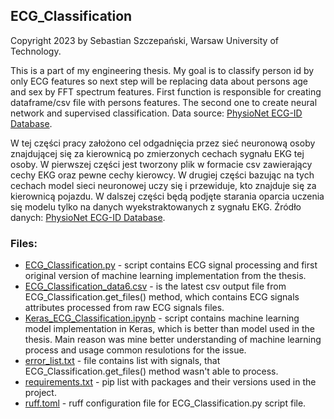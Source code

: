 ## ECG_Classification

Copyright 2023 by Sebastian Szczepański, Warsaw University of Technology.

This is a part of my engineering thesis. My goal is to classify person id by only ECG features so next step will be replacing data about persons age and sex by FFT spectrum features. First function is responsible for creating dataframe/csv file with persons features. The second one to create neural network and supervised classification. Data source: [PhysioNet ECG-ID Database](https://physionet.org/content/ecgiddb/1.0.0/).

W tej części pracy założono cel odgadnięcia przez sieć neuronową osoby znajdującej się za kierownicą po zmierzonych cechach sygnału EKG tej osoby. W pierwszej części jest tworzony plik w formacie csv zawierający cechy EKG oraz pewne cechy kierowcy. W drugiej części bazując na tych cechach model sieci neuronowej uczy się i przewiduje, kto znajduje się za kierownicą pojazdu. W dalszej części będą podjęte starania oparcia uczenia się modelu tylko na danych wyekstraktowanych z sygnału EKG. Źródło danych: [PhysioNet ECG-ID Database](https://physionet.org/content/ecgiddb/1.0.0/).

### Files:
- [ECG_Classification.py](https://github.com/SebastianSzczepanski00/ECG_Classification/blob/main/ECG_Classification.py) - script contains ECG signal processing and first original version of machine learning implementation from the thesis.
- [ECG_Classification_data6.csv](https://github.com/SebastianSzczepanski00/ECG_Classification/blob/main/ECG_Classification_data6.csv) - is the latest csv output file from ECG_Classification.get_files() method, which contains ECG signals attributes processed from raw ECG signals files.
- [Keras_ECG_Classification.ipynb](https://github.com/SebastianSzczepanski00/ECG_Classification/blob/main/Keras_ECG_Classification.ipynb) - script contains machine learning model implementation in Keras, which is better than model used in the thesis. Main reason was mine better understanding of machine learning process and usage common resulotions for the issue.
- [error_list.txt](https://github.com/SebastianSzczepanski00/ECG_Classification/blob/main/error_list.txt) - file contains list with signals, that ECG_Classification.get_files() method wasn't able to process.
- [requirements.txt](https://github.com/SebastianSzczepanski00/ECG_Classification/blob/main/requirements.txt) - pip list with packages and their versions used in the project.
- [ruff.toml](https://github.com/SebastianSzczepanski00/ECG_Classification/blob/main/ruff.toml) - ruff configuration file for ECG_Classification.py script file.
